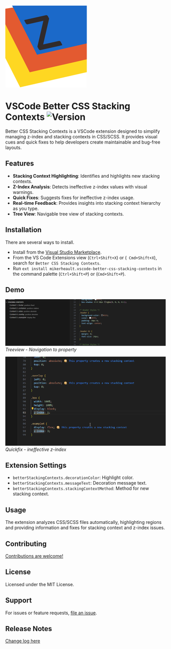 ![Icon](https://raw.githubusercontent.com/mrheault/vscode-better-css-stacking-contexts/main/images/better-stacking-contexts-icon.png)
# VSCode Better CSS Stacking Contexts ![Version](https://img.shields.io/visual-studio-marketplace/v/mikerheault.vscode-better-css-stacking-contexts)

Better CSS Stacking Contexts is a VSCode extension designed to simplify managing z-index and stacking contexts in CSS/SCSS. It provides visual cues and quick fixes to help developers create maintainable and bug-free layouts.

## Features

- **Stacking Context Highlighting**: Identifies and highlights new stacking contexts.
- **Z-Index Analysis**: Detects ineffective z-index values with visual warnings.
- **Quick Fixes**: Suggests fixes for ineffective z-index usage.
- **Real-time Feedback**: Provides insights into stacking context hierarchy as you type.
- **Tree View**: Navigable tree view of stacking contexts.

## Installation
There are several ways to install.
* Install from the [Visual Studio Marketplace](https://marketplace.visualstudio.com/items?itemName=mikerheault.vscode-better-css-stacking-contexts).
* From the VS Code Extensions view (`Ctrl+Shift+X`) or (` Cmd+Shift+X`), search for `Better CSS Stacking Contexts`.
* Run `ext install mikerheault.vscode-better-css-stacking-contexts` in the command palette (`Ctrl+Shift+P`) or (`Cmd+Shift+P`).

## Demo

![Treeview Navigation](https://raw.githubusercontent.com/mrheault/vscode-better-css-stacking-contexts/main/images/Treeview-dark.gif)
*Treeview - Navigation to property*

![Quickfix Example](https://raw.githubusercontent.com/mrheault/vscode-better-css-stacking-contexts/main/images/quickfix-dark.gif)
*Quickfix - ineffective z-index*

## Extension Settings

- `betterStackingContexts.decorationColor`: Highlight color.
- `betterStackingContexts.messageText`: Decoration message text.
- `betterStackingContexts.stackingContextMethod`: Method for new stacking context.

## Usage

The extension analyzes CSS/SCSS files automatically, highlighting regions and providing information and fixes for stacking context and z-index issues.

## Contributing

[Contributions are welcome!](https://github.com/mrheault/vscode-better-css-stacking-contexts/pulls)

## License

Licensed under the MIT License.

## Support

For issues or feature requests, [file an issue](https://github.com/mrheault/vscode-better-css-stacking-contexts/issues).

## Release Notes

[Change log here](https://github.com/mrheault/vscode-better-css-stacking-contexts/blob/main/CHANGELOG.md)
